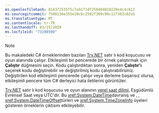 ```yaml
---
ms.openlocfilehash: 814372535f5c7a91f1df250404018228e4c4c812
ms.sourcegitcommit: 7588136e355e10cbc2582f389c90c127363c02a5
ms.translationtype: MT
ms.contentlocale: tr-TR
ms.lasthandoff: 03/15/2020
ms.locfileid: "73198598"
---
```


> [!NOTE]
> Bu makaledeki C# örneklerinden bazıları [Try.NET](https://dotnet.microsoft.com/platform/try-dotnet) satır lı kod koşucusu ve oyun alanında çalışır. Etkileşimli bir pencerede bir örnek çalıştırmak için **Çalıştır** düğmesini seçin. Kodu çalıştırdıktan sonra, yeniden **Çalıştır'ı** seçerek kodu değiştirebilir ve değiştirilmiş kodu çalıştırabilirsiniz. Değiştirilen kod etkileşimli pencerede çalışır veya derleme başarısız olursa, etkileşimli pencere tüm C# derleyici hata iletilerini görüntüler.
>
> [Try.NET](https://dotnet.microsoft.com/platform/try-dotnet) satır lı kod koşucusu ve oyun alanının [yerel saat dilimi,](xref:System.TimeZoneInfo.Local) Eşgüdümlü Evrensel Saat veya UTC'dir. Bu <xref:System.DateTime>davranış ve , , <xref:System.DateTimeOffset>türleri ve <xref:System.TimeZoneInfo> üyeleri gösteren örneklerin çıktısını etkileyebilir.
